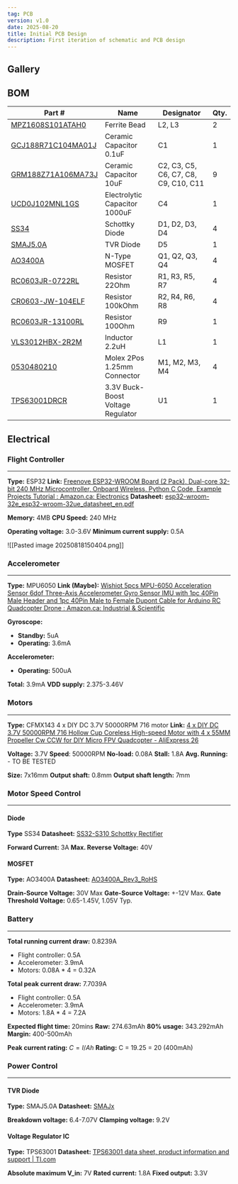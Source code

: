 ```yaml
---
tag: PCB
version: v1.0
date: 2025-08-20
title: Initial PCB Design
description: First iteration of schematic and PCB design
---
```


## Gallery


## BOM

| Part #                                                                                                                                                              | Name                              | Designator                           | Qty. |
| ------------------------------------------------------------------------------------------------------------------------------------------------------------------- | --------------------------------- | ------------------------------------ | ---- |
| [MPZ1608S101ATAH0](https://www.digikey.ca/en/products/detail/tdk-corporation/MPZ1608S101ATAH0/571871)                                                               | Ferrite Bead                      | L2, L3                               | 2    |
| [GCJ188R71C104MA01J](https://www.digikey.ca/en/products/detail/murata-electronics/gcj188r71c104ma01j/10697171)                                                      | Ceramic Capacitor 0.1uF           | C1                                   | 1    |
| [GRM188Z71A106MA73J](https://www.digikey.ca/en/products/detail/murata-electronics/GRM188Z71A106MA73J/17854471?s=N4IgTCBcDaIOICUCyBGAHGgWgdhQQRQAYA2JPbAZgCkQBdAXyA) | Ceramic Capacitor 10uF            | C2, C3, C5, C6, C7, C8, C9, C10, C11 | 9    |
| [UCD0J102MNL1GS](https://www.digikey.ca/en/products/detail/nichicon/ucd0j102mnl1gs/2549609)                                                                         | Electrolytic Capacitor 1000uF     | C4                                   | 1    |
| [SS34](https://www.digikey.ca/en/products/detail/shenzhen-slkormicro-semicon-co-ltd/ss34/21853055)                                                                  | Schottky Diode                    | D1, D2, D3, D4                       | 4    |
| [SMAJ5.0A](https://www.digikey.ca/en/products/detail/good-ark-semiconductor/smaj5-0a/18649116)                                                                      | TVR Diode                         | D5                                   | 1    |
| [AO3400A](https://www.digikey.ca/en/products/detail/alpha-omega-semiconductor-inc/ao3400a/1855772)                                                                  | N-Type MOSFET                     | Q1, Q2, Q3, Q4                       | 4    |
| [RC0603JR-0722RL](https://www.digikey.ca/en/products/detail/yageo/RC0603JR-0722RL/726743)                                                                           | Resistor 22Ohm                    | R1, R3, R5, R7                       | 4    |
| [CR0603-JW-104ELF](https://www.digikey.ca/en/products/detail/bourns-inc/CR0603-JW-104ELF/2345098)                                                                   | Resistor 100kOhm                  | R2, R4, R6, R8                       | 4    |
| [RC0603JR-13100RL](https://www.digikey.ca/en/products/detail/yageo/RC0603JR-13100RL/13694093)                                                                       | Resistor 100Ohm                   | R9                                   | 1    |
| [VLS3012HBX-2R2M](https://www.digikey.ca/en/products/detail/tdk-corporation/VLS3012HBX-2R2M/7387441)                                                                | Inductor 2.2uH                    | L1                                   | 1    |
| [0530480210](https://www.digikey.ca/en/products/detail/molex/0530480210/242864)                                                                                     | Molex 2Pos 1.25mm Connector       | M1, M2, M3, M4                       | 4    |
| [TPS63001DRCR](https://www.digikey.ca/en/products/detail/texas-instruments/TPS63001DRCR/1016512)                                                                    | 3.3V Buck-Boost Voltage Regulator | U1                                   | 1    |


## Electrical


### Flight Controller
---

**Type:** ESP32
**Link:** [Freenove ESP32-WROOM Board (2 Pack), Dual-core 32-bit 240 MHz Microcontroller, Onboard Wireless, Python C Code, Example Projects Tutorial : Amazon.ca: Electronics](https://www.amazon.ca/Freenove-ESP32-WROOM-Compatible-Wireless-Detailed/dp/B0C9THDPXP?th=1)
**Datasheet:** [esp32-wroom-32e_esp32-wroom-32ue_datasheet_en.pdf](https://www.espressif.com/sites/default/files/documentation/esp32-wroom-32e_esp32-wroom-32ue_datasheet_en.pdf)

**Memory:** 4MB
**CPU Speed:** 240 MHz

**Operating voltage:** 3.0-3.6V
**Minimum current supply:** 0.5A

![[Pasted image 20250818150404.png]]


### Accelerometer
---

**Type:** MPU6050
**Link (Maybe):** [Wishiot 5pcs MPU-6050 Acceleration Sensor 6dof Three-Axis Accelerometer Gyro Sensor IMU with 1pc 40Pin Male Header and 1pc 40Pin Male to Female Dupont Cable for Arduino RC Quadcopter Drone : Amazon.ca: Industrial & Scientific](https://www.amazon.ca/Acceleration-Sensors-Accelerometer-Three-Axis-Quadcopter/dp/B07V67DQ5N/ref=sr_1_5?crid=V52SERP9P75S&dib=eyJ2IjoiMSJ9.J9hkdZQOlrel1XyPKlHtc-IOM9G3Zv57k6ISrxonR7I1nOohfb5Jf3f4E15bBS1yEfBr06-vTi_9CZUEsgu8_35u4KQ0yL_OVNJ8-pAYY_wCXTidCBb8UVkboJkGWTaGXMPFU3liIDVU2ET0BL3Hn5C9NssJ1O241hiOFwa6_D9qCpVoHk4NubLRZiMxaw-3kvnj5Y2K9s91uATGO8YGch0uvcJtQ_m9hjIMP15KUgMtl96TpbmKmr7YgS95J9bzIv3UUlbfb58gxiBhhHGwydv_dFHN3ZqEp7W1QUSUeKg.259dzy5EwJBDa0jbM6wKNUPmpVk4G2M-BbG3ZAHh4fc&dib_tag=se&keywords=mpu6050&qid=1755554178&sprefix=mpu%2Caps%2C932&sr=8-5&th=1)

**Gyroscope:**
- **Standby:** 5uA
- **Operating:** 3.6mA

**Accelerometer:**
- **Operating:** 500uA

**Total:** 3.9mA
**VDD supply:** 2.375-3.46V


### Motors
---

**Type:** CFMX143 4 x DIY DC 3.7V 50000RPM 716 motor
**Link:** [4 x DIY DC 3.7V 50000RPM 716 Hollow Cup Coreless High-speed Motor with 4 x 55MM Propeller Cw CCW for DIY Micro FPV Quadcopter - AliExpress 26](https://www.aliexpress.com/item/1005006256671599.html?spm=a2g0o.order_list.order_list_main.15.f2671802BMLM1I)

**Voltage:** 3.7V
**Speed**: 50000RPM
**No-load:** 0.08A
**Stall:** 1.8A
**Avg. Running:** - TO BE TESTED

**Size:** 7x16mm
**Output shaft:** 0.8mm
**Output shaft length:** 7mm



### Motor Speed Control
---

#### Diode

**Type** SS34
**Datasheet:** [SS32-S310 Schottky Rectifier](https://www.farnell.com/datasheets/2303855.pdf)

**Forward Current:** 3A
**Max. Reverse Voltage:** 40V


#### MOSFET

**Type:** AO3400A
**Datasheet:** [AO3400A_Rev3_RoHS](https://mm.digikey.com/Volume0/opasdata/d220001/medias/docus/1133/AO3400A_ds.pdf)

**Drain-Source Voltage:** 30V Max
**Gate-Source Voltage:** +-12V Max.
**Gate Threshold Voltage:** 0.65-1.45V, 1.05V Typ.


### Battery
---

**Total running current draw:** 0.8239A
- Flight controller: 0.5A
- Accelerometer: 3.9mA
- Motors: 0.08A * 4 = 0.32A 

**Total peak current draw:** 7.7039A
- Flight controller: 0.5A
- Accelerometer: 3.9mA
- Motors: 1.8A * 4 = 7.2A 

**Expected flight time:** 20mins
**Raw:** 274.63mAh
**80% usage:** 343.292mAh
**Margin:** 400-500mAh

**Peak current rating:** $C=I / Ah$
**Rating:** C = 19.25 = 20 (400mAh)



### Power Control
---

#### TVR Diode

**Type:** SMAJ5.0A
**Datasheet:** [SMAJx](https://goodarksemi.com/docs/datasheets/transient_voltage_suppressors/SMAJx.pdf) 

**Breakdown voltage:** 6.4-7.07V
**Clamping voltage:** 9.2V


#### Voltage Regulator IC

**Type:** TPS63001
**Datasheet:** [TPS63001 data sheet, product information and support | TI.com](https://www.ti.com/product/TPS63001)

**Absolute maximum V_in:** 7V
**Rated current:** 1.8A
**Fixed output:** 3.3V